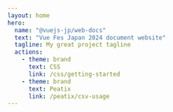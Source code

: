 ```yaml
---
layout: home
hero:
  name: "@vuejs-jp/web-docs"
  text: "Vue Fes Japan 2024 document website"
  tagline: My great project tagline
  actions:
    - theme: brand
      text: CSS
      link: /css/getting-started
    - theme: brand
      text: Peatix
      link: /peatix/csv-usage
---
```

